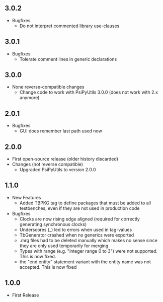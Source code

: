 ## 3.0.2

* Bugfixes
  * Do not interpret commented library use-clauses

## 3.0.1

* Bugfixes
  * Tolerate comment lines in generic declarations

## 3.0.0

* None reverse-compatible changes
  * Change code to work with PsiPyUtils 3.0.0 (does not work with 2.x anymore)

## 2.0.1

* Bugfixes
  * GUI does remember last path used now

## 2.0.0

* First open-source release (older history discarded)
* Changes (not reverse compatible)
  * Upgraded PsiPyUtils to version 2.0.0

## 1.1.0

* New Features
  * Added TBPKG tag to define packages that must be added to all testbenches, even if they are not used in production code
* Bugfixes
  * Clocks are now rising edge aligned (required for correctly generating synchronous clocks)
  * Underscores (\_) led to errors when used in tag-values
  * TbGenerator crashed when no generics were exported
  * .mrg files had to be deleted manually which makes no sense since they are only used temporarily for merging
  * Types with range (e.g. "integer range 0 to 3") were not supported. This is now fixed.
  * the "end entity" statement variant with the entity name was not accepted. This is now fixed

## 1.0.0 

* First Release
